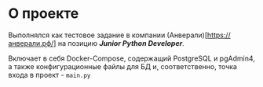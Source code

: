 # О проекте
Выполнялся как тестовое задание в компании (Анверали)[https://анверали.рф/] на позицию ***Junior Python Developer***.

Включает в себя Docker-Compose, содержащий PostgreSQL и pgAdmin4, а также конфигурационные файлы для БД и, соответственно, точка входа в проект - `main.py`